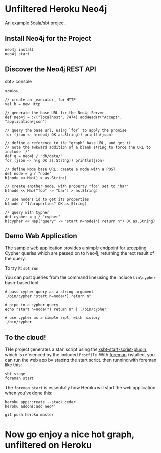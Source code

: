Unfiltered Heroku Neo4j
=======================

An example Scala/sbt project.

Install Neo4j for the Project
-----------------------------

    neo4j install
    neo4j start

Discover the Neo4j REST API
---------------------------

  sbt> console

  scala>

    // create an _executor_ for HTTP
    val h = new Http
    
    // generate the base URL for the Neo4j Server
    def neo4j = :/("localhost", 7474).addHeader("Accept", "application/json")

    // query the base url, using `for` to apply the promise
    for (json <- h(neo4j OK as.String)) println(json)
    
    // define a reference to the "graph" base URL, and get it
    // note the awkward addition of a blank string to force the URL to include '/'
    def g = neo4j / "db/data/"
    for (json <- h(g OK as.String)) println(json)
    
    // define Node base URL, create a node with a POST
    def node = g / "node"
    h(node << Map() > as.String)

    // create another node, with property "foo" set to "bar"
    h(node << Map("foo" -> "bar") > as.String)

    // use node's id to get its properties
    h(node / "1/properties" OK as.String)

    // query with Cypher
    def cypher = g / "cypher"
    h(cypher << Map("query" -> "start n=node(*) return n") OK as.String)

Demo Web Application
--------------------

The sample web application provides a simple endpoint for accepting Cypher queries
which are passed on to Neo4j, returning the text result of the query.

To try it: `sbt run`

You can post queries from the command line using the include `bin\cypher` bash-based tool.

    # pass cypher query as a string argument
    ./bin/cypher "start n=node(*) return n"
    
    # pipe in a cypher query
    echo "start n=node(*) return n" | ./bin/cypher

    # use cypher as a simple repl, with history
    ./bin/cypher


To the cloud!
-------------

THe project generates a start script using the [xsbt-start-script-plugin](https://github.com/typesafehub/xsbt-start-script-plugin),
which is referenced by the included `Procfile`. With [foreman](http://ddollar.github.com/foreman/) installed, you can run the web
app by staging the start script, then running with foreman like this:

    sbt stage
    foreman start

The `foreman start` is essentially how Heroku will start the web application when you've done this:

    heroku apps:create --stack cedar
    heroku addons:add neo4j

    git push heroku master
   
# Now go enjoy a nice hot graph, unfiltered on Heroku


